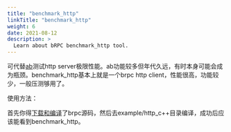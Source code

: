 ```yaml
---
title: "benchmark_http"
linkTitle: "benchmark_http"
weight: 6
date: 2021-08-12
description: >
  Learn about bRPC benchmark_http tool.
---
```

可代替[ab](https://httpd.apache.org/docs/2.2/programs/ab.html)测试http server极限性能。ab功能较多但年代久远，有时本身可能会成为瓶颈。benchmark_http基本上就是一个brpc http client，性能很高，功能较少，一般压测够用了。

使用方法：

首先你得[下载和编译](../../getting_started/)了brpc源码，然后去example/http_c++目录编译，成功后应该能看到benchmark_http。